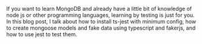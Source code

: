 If you want to learn MongoDB and already have a little bit of knowledge of node js or other programming languages, learning by testing is just for you. In this blog post, I talk about how to install ts-jest with minimum config, how to create mongoose models and fake data using typescript and fakerjs, and how to use jest to test them.
